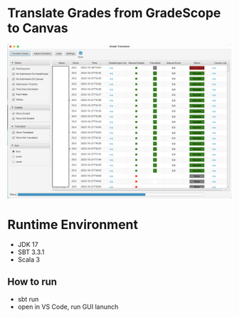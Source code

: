# Translate Grades from GradeScope to Canvas
![demo.png](demo.png)
# Runtime Environment

- JDK 17
- SBT 3.3.1
- Scala 3

## How to run

- sbt run
- open in VS Code, run GUI lanunch
